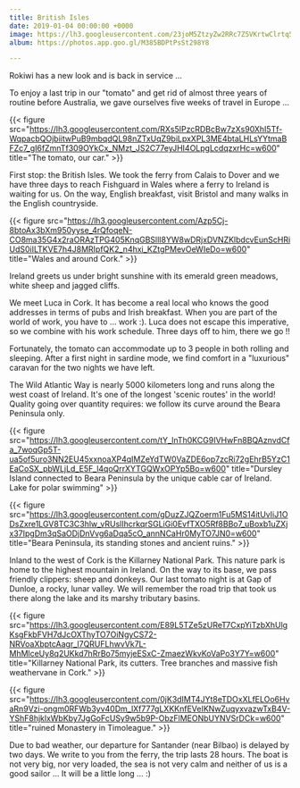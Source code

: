```yaml
---
title: British Isles
date: 2019-01-04 00:00:00 +0000
image: https://lh3.googleusercontent.com/23joM5ZtzyZw2RRc7Z5VKrtwClrtq5_MgrbXRx_Dd5v5HafTJ4eaZV0Rq8l5q2w9XV3mHurhbKglHfwlbLrMM3E_g7eYgrdF7P-CtJKjbIruTuuTRHqJ9IWgT-TM8-3-Hn3PdvgXQHI=w600
album: https://photos.app.goo.gl/M385BDPtPsSt298Y8

---
```

Rokiwi has a new look and is back in service ...

To enjoy a last trip in our "tomato" and get rid of almost three years of routine before Australia, we gave ourselves five weeks of travel in Europe ...

{{< figure src="https://lh3.googleusercontent.com/RXs5IPzcRDBcBw7zXs90XhI5Tf-WqpacbQOjbiitwPuB9mbqdQL98nZTxUqZ9biLpxXPL3ME4btaLHLsYYtmaBFZc7_gI6fZmnTf309OYkCx_NMzt_JS2C77eyJHI4OLpgLcdqzxrHc=w600" title="The tomato, our car." >}}

First stop: the British Isles. We took the ferry from Calais to Dover and we have three days to reach Fishguard in Wales where a ferry to Ireland is waiting for us. On the way, English breakfast, visit Bristol and many walks in the English countryside.

{{< figure src="https://lh3.googleusercontent.com/Azp5Cj-8btoAx3bXm950yyse_4rQfoqeN-CO8ma35G4x2raORAzTPG405KnqGBSllI8YW8wDRjxDVNZKlbdcvEunScHRiUdS0iILTKVE7h4J8MRIpfQK2_n4hxi_KZtgPMevOeWIeDo=w600" title="Wales and around Cork." >}}

Ireland greets us under bright sunshine with its emerald green meadows, white sheep and jagged cliffs.

We meet Luca in Cork. It has become a real local who knows the good addresses in terms of pubs and Irish breakfast. When you are part of the world of work, you have to ... work :). Luca does not escape this imperative, so we combine with his work schedule. Three days off to him, there we go !!

Fortunately, the tomato can accommodate up to 3 people in both rolling and sleeping. After a first night in sardine mode, we find comfort in a "luxurious" caravan for the two nights we have left.

The Wild Atlantic Way is nearly 5000 kilometers long and runs along the west coast of Ireland. It's one of the longest 'scenic routes' in the world! Quality going over quantity requires: we follow its curve around the Beara Peninsula only.

{{< figure src="https://lh3.googleusercontent.com/tY_lnTh0KCG9IVHwFn8BQAznvdCfa_7woqGp5T-ua5of5uro3NN2EU45xxnoaXP4qIMZeYdTW0VaZDE6op7zcRi72gEhrB5YzC1EaCoSX_pbWLjLd_E5F_l4qoQrrXYTGQWxOPYp5Bo=w600" title="Dursley Island connected to Beara Peninsula by the unique cable car of Ireland. Lake for polar swimming" >}}

{{< figure src="https://lh3.googleusercontent.com/gDuzZJQZoerm1Fu5MS14itUvIiJ1ODsZxre1LGV8TC3C3hlw_vRUslIhcrkqrSGLiGi0EvfTXO5Rf8BBo7_uBoxb1uZXjx37IpgDm3qSaODjDnVvg6aDqa5cO_annNCaHr0MyTO7JN0=w600" title="Beara Peninsula, its standing stones and ancient ruins." >}}

Inland to the west of Cork is the Killarney National Park. This nature park is home to the highest mountain in Ireland. On the way to its base, we pass friendly clippers: sheep and donkeys. Our last tomato night is at Gap of Dunloe, a rocky, lunar valley. We will remember the road trip that took us there along the lake and its marshy tributary basins.

{{< figure src="https://lh3.googleusercontent.com/E89L5TZe5zUReT7CxpYiTzbXhUlgKsgFkbFVH7dJcOXThyTO7OiNgyCS72-NRVoaXbptcAagr_l7QRUFLhwvVk7L-MhMlceUy8q2UKkd7hRrBo75myjeESxC-ZmaezWkvKoVaPo3Y7Y=w600" title="Killarney National Park, its cutters. Tree branches and massive fish weathervane in Cork." >}}

{{< figure src="https://lh3.googleusercontent.com/0jK3dIMT4JYt8eTDOxXLfELOo6HvaRn9Vzi-ongm0RFWb3yv40Dm_lXf777gLXKKnfEVeIKNwZuqyxvazwTxB4V-YShF8hjklxWbKby7JgGoFcUSy9w5b9P-ObzFlMEONbUYNVSrDCk=w600" title="ruined Monastery in Timoleague." >}}

Due to bad weather, our departure for Santander (near Bilbao) is delayed by two days. We write to you from the ferry, the trip lasts 28 hours. The boat is not very big, nor very loaded, the sea is not very calm and neither of us is a good sailor ... It will be a little long ... :)